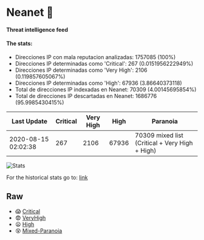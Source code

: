 # Neanet :hocho:
#### Threat intelligence feed
#### The stats:

- Direcciones IP con mala reputacion analizadas: 1757085 (100%)
- Direcciones IP determinadas como 'Critical':  267 (0.0151956222949%)
- Direcciones IP determinadas como 'Very High':  2106 (0.119857605067%)
- Direcciones IP determinadas como 'High':  67936 (3.86640373118)
- Total de direcciones IP indexadas en Neanet:  70309 (4.00145695854%)
- Total de direcciones IP descartadas en Neanet:  1686776 (95.9985430415%)

| Last Update | Critical | Very High | High | Paranoia |
| --- | --- | --- | --- | --- |
| 2020-08-15 02:02:38 | 267 | 2106 | 67936 | 70309 mixed list (Critical + Very High + High)|

![Stats](https://docs.google.com/spreadsheets/d/e/2PACX-1vSnaNMIXVabIpDJjufMlzH7poXnshF3mgd8Is1g9ytUEzVsP5my4Trn8f-xkoLLQ38xpL3HtmUexLo6/pubchart?oid=501124687&format=image)

For the historical stats go to: [link](/stats.csv)
## Raw
- :scream: [Critical](https://raw.githubusercontent.com/JavaGarcia/Neanet/master/blacklists/neanet_critical.txt)
- :fearful: [VeryHigh](https://raw.githubusercontent.com/JavaGarcia/Neanet/master/blacklists/neanet_veryHigh.txtt)
- :frowning: [High](https://raw.githubusercontent.com/JavaGarcia/Neanet/master/blacklists/neanet_high.txt)
- :dizzy_face: [Mixed-Paranoia](https://raw.githubusercontent.com/JavaGarcia/Neanet/master/blacklists/neanet_all.txt)




























































































































































































